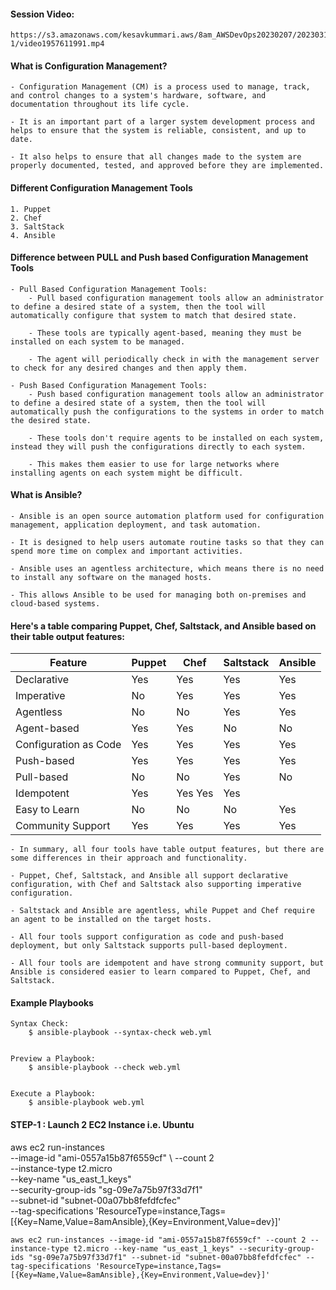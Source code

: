 #### Session Video:
    https://s3.amazonaws.com/kesavkummari.aws/8am_AWSDevOps20230207/20230317_CM_Ansible-1/video1957611991.mp4

#### What is Configuration Management?

    - Configuration Management (CM) is a process used to manage, track, and control changes to a system's hardware, software, and documentation throughout its life cycle. 
    
    - It is an important part of a larger system development process and helps to ensure that the system is reliable, consistent, and up to date. 
    
    - It also helps to ensure that all changes made to the system are properly documented, tested, and approved before they are implemented.


#### Different Configuration Management Tools
    
    1. Puppet
    2. Chef
    3. SaltStack
    4. Ansible


#### Difference between PULL and Push based Configuration Management Tools

    - Pull Based Configuration Management Tools:
        - Pull based configuration management tools allow an administrator to define a desired state of a system, then the tool will automatically configure that system to match that desired state. 
        
        - These tools are typically agent-based, meaning they must be installed on each system to be managed. 
        
        - The agent will periodically check in with the management server to check for any desired changes and then apply them.

    - Push Based Configuration Management Tools:
        - Push based configuration management tools allow an administrator to define a desired state of a system, then the tool will automatically push the configurations to the systems in order to match the desired state. 
        
        - These tools don't require agents to be installed on each system, instead they will push the configurations directly to each system. 
        
        - This makes them easier to use for large networks where installing agents on each system might be difficult.

#### What is Ansible?

    - Ansible is an open source automation platform used for configuration management, application deployment, and task automation. 
    
    - It is designed to help users automate routine tasks so that they can spend more time on complex and important activities. 
    
    - Ansible uses an agentless architecture, which means there is no need to install any software on the managed hosts. 
    
    - This allows Ansible to be used for managing both on-premises and cloud-based systems.


#### Here's a table comparing Puppet, Chef, Saltstack, and Ansible based on their table output features:

| Feature | Puppet | Chef | Saltstack | Ansible |
|---------|--------|------|-----------|---------|
| Declarative	| Yes | Yes | Yes | Yes |
| Imperative	| No | Yes | Yes | Yes |
| Agentless	| No	| No | Yes | Yes |
| Agent-based	| Yes | Yes | No | No |
| Configuration as Code	| Yes | Yes | Yes | Yes |
| Push-based	| Yes | Yes | Yes | Yes |
| Pull-based	| No | No | Yes	| No |
| Idempotent	| Yes | Yes	Yes | Yes |
| Easy to Learn	| No | No | No | Yes |
| Community Support	| Yes | Yes | Yes |	Yes |


    - In summary, all four tools have table output features, but there are some differences in their approach and functionality. 
    
    - Puppet, Chef, Saltstack, and Ansible all support declarative configuration, with Chef and Saltstack also supporting imperative configuration. 
    
    - Saltstack and Ansible are agentless, while Puppet and Chef require an agent to be installed on the target hosts. 
    
    - All four tools support configuration as code and push-based deployment, but only Saltstack supports pull-based deployment. 
    
    - All four tools are idempotent and have strong community support, but Ansible is considered easier to learn compared to Puppet, Chef, and Saltstack.


#### Example Playbooks

    Syntax Check:
        $ ansible-playbook --syntax-check web.yml


    Preview a Playbook:
        $ ansible-playbook --check web.yml


    Execute a Playbook:
        $ ansible-playbook web.yml

#### STEP-1 : Launch 2 EC2 Instance i.e. Ubuntu

aws ec2 run-instances \
--image-id "ami-0557a15b87f6559cf" \ 
--count 2 \
--instance-type t2.micro \
--key-name "us_east_1_keys" \
--security-group-ids "sg-09e7a75b97f33d7f1" \
--subnet-id "subnet-00a07bb8fefdfcfec" \
--tag-specifications 'ResourceType=instance,Tags=[{Key=Name,Value=8amAnsible},{Key=Environment,Value=dev}]'


```
aws ec2 run-instances --image-id "ami-0557a15b87f6559cf" --count 2 --instance-type t2.micro --key-name "us_east_1_keys" --security-group-ids "sg-09e7a75b97f33d7f1" --subnet-id "subnet-00a07bb8fefdfcfec" --tag-specifications 'ResourceType=instance,Tags=[{Key=Name,Value=8amAnsible},{Key=Environment,Value=dev}]'

```